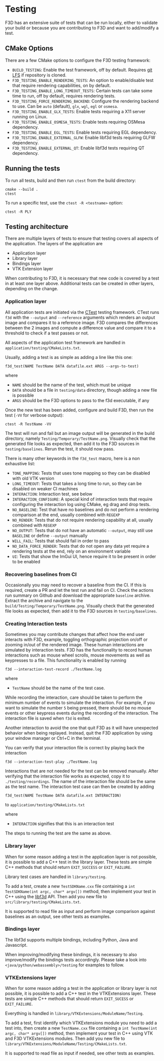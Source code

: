 # Testing

F3D has an extensive suite of tests that can be run locally, either to validate your build or because you are contributing to F3D and want to add/modify a test.

## CMake Options

There are a few CMake options to configure the F3D testing framework:

- `BUILD_TESTING`: Enable the test framework, off by default. Requires [git LFS](https://git-lfs.com/) if repository is cloned.
- `F3D_TESTING_ENABLE_RENDERING_TESTS`: An option to enable/disable test that require rendering capabilities, on by default.
- `F3D_TESTING_ENABLE_LONG_TIMEOUT_TESTS`: Certain tests can take some time to run, off by default, requires rendering tests.
- `F3D_TESTING_FORCE_RENDERING_BACKEND`: Configure the rendering backend to use. Can be `auto` (default), `glx`, `wgl`, `egl` or `osmesa`.
- `F3D_TESTING_ENABLE_GLX_TESTS`: Enable tests requiring a X11 server running on Linux.
- `F3D_TESTING_ENABLE_OSMESA_TESTS`: Enable tests requiring OSMesa dependency.
- `F3D_TESTING_ENABLE_EGL_TESTS`: Enable tests requiring EGL dependency.
- `F3D_TESTING_ENABLE_EXTERNAL_GLFW`: Enable libf3d tests requiring GLFW dependency.
- `F3D_TESTING_ENABLE_EXTERNAL_QT`: Enable libf3d tests requiring QT dependency.

## Running the tests

To run all tests, build and then run `ctest` from the build directory:

```
cmake --build .
ctest
```

To run a specific test, use the `ctest -R <testname>` option:

```
ctest -R PLY
```

## Testing architecture

There are multiple layers of tests to ensure that testing covers all aspects of the application. The layers of the application are

- Application layer
- Library layer
- Bindings layer
- VTK Extension layer

When contributing to F3D, it is necessary that new code is covered by a test in at least one layer above. Additional tests can be created in other layers, depending on the change.

### Application layer

All application tests are initiated via the [CTest](https://cmake.org/cmake/help/book/mastering-cmake/chapter/Testing%20With%20CMake%20and%20CTest.html) testing framework.
CTest runs `f3d` with the `--output` and `--reference` arguments which renders an output image and compares it to a reference image. F3D compares the differences between the 2 images and compute a difference value and compare it to a threshold to check if a test passes or not.

All aspects of the application test framework are handled in `application/testing/CMakeLists.txt`.

Usually, adding a test is as simple as adding a line like this one:

```
f3d_test(NAME TestName DATA datafile.ext ARGS --args-to-test)
```

where

- `NAME` should be the name of the test, which must be unique
- `DATA` should be a file in `testing/data` directory, though adding a new file is possible
- `ARGS` should be the F3D options to pass to the f3d executable, if any

Once the new test has been added, configure and build F3D, then run the test (`-VV` for verbose output):

```
ctest -R TestName -VV
```

The test will run and fail but an image output will be generated in the build directory, namely `Testing/Temporary/TestName.png`.
Visually check that the generated file looks as expected, then add it to the F3D sources in `testing/baselines`.
Rerun the test, it should now pass.

There is many other keywords in the `f3d_test` macro, here is a non exhaustive list:

- `TONE_MAPPING`: Tests that uses tone mapping so they can be disabled with old VTK version
- `LONG_TIMEOUT`: Tests that takes a long time to run, so they can be disabled on weaker CI machines
- `INTERACTION`: Interaction test, see below
- `INTERACTION_CONFIGURE`: A special kind of interaction tests that require configuring the interaction log using CMake, eg drag and drop tests.
- `NO_BASELINE`: Test that have no baselines and do not perform a rendering comparison at the end, usually combined with `REGEXP`
- `NO_RENDER`: Tests that do not require rendering capability at all, usually combined with `REGEXP`
- `NO_OUTPUT`: Tests that do not have an automatic `--output`, may still use `BASELINE` or define `--output` manually
- `WILL_FAIL`: Tests that should fail in order to pass
- `NO_DATA_FORCE_RENDER`: Tests that do not open any data yet require a rendering tests at the end, rely on an environment variable
- `UI`: Tests that show the ImGui UI, hence require it to be present in order to be enabled

### Recovering baselines from CI

Occasionally you may need to recover a baseline from the CI. If this is required, create a PR and let the test run and fail on CI. Check the actions run summary on Github and download the appropriate `baseline` archive. Extract the archive and navigate to the `build/Testing/Temporary/TestName.png`. Visually check that the generated file looks as expected, then add it to the F3D sources in `testing/baselines`.

### Creating Interaction tests

Sometimes you may contribute changes that affect how the end user interacts with F3D, example, toggling orthographic projection on/off or zooming in/out of the rendered image. These human interactions are simulated by interaction tests. F3D has the functionality to record human interactions such as mouse wheel scrolls, mouse movements as well as keypresses to a file. This functionality is enabled by running

```
f3d --interaction-test-record ./TestName.log
```

where

- `TestName` should be the name of the test case.

While recording the interaction, care should be taken to perform the minimum number of events to simulate the interaction. For example, if you want to simulate the number `5` being pressed, there should be no mouse events or other keypress events during the recording of the interaction. The interaction file is saved when `f3d` is exited.

Another interaction to avoid the one that quit F3D as it will have unexpected behavior when being replayed. Instead, quit the F3D application by using your window manager or Ctrl+C in the terminal.

You can verify that your interaction file is correct by playing back the interaction

```
f3d --interaction-test-play ./TestName.log
```

Interactions that are not needed for the test can be removed manually. After verifying that the interaction file works as expected, copy it to `./testing/recordings`. The name of the interaction file should be the same as the test name. The interaction test case can then be created by adding

```
f3d_test(NAME TestName DATA datafile.ext INTERACTION)
```

to `application/testing/CMakeLists.txt`

where

- `INTERACTION` signifies that this is an interaction test

The steps to running the test are the same as above.

### Library layer

When for some reason adding a test in the application layer is not possible, it is possible
to add a C++ test in the library layer. These tests are simple C++ methods that should return
`EXIT_SUCCESS` or `EXIT_FAILURE`.

Library test cases are handled in `library/testing`.

To add a test, create a new `TestSDKName.cxx` file containing a `int TestSDKName(int argc, char* argv[])` method,
then implement your test in C++ using the [libf3d](/docs/next/libf3d/OVERVIEW) API.
Then add you new file to `src/library/testing/CMakeLists.txt`.

It is supported to read file as input and perform image comparison against baselines as an output, see other tests as examples.

### Bindings layer

The libf3d supports multiple bindings, including Python, Java and Javascript.

When improving/modifying these bindings, it is necessary to also improve/modify the bindings tests accordingly.
Please take a look into `<java/python/webassembly>/testing` for examples to follow.

### VTKExtensions layer

When for some reason adding a test in the application or library layer is not possible, it is possible
to add a C++ test in the VTKExtensions layer. These tests are simple C++ methods that should return
`EXIT_SUCESS` or `EXIT_FAILURE`.

Everything is handled in `library/VTKExtensions/ModuleName/Testing`.

To add a test, first identify which VTKExtensions module you need to add a test into,
then create a new `TestName.cxx` file containing a `int TestName(int argc, char* argv[])` method,
then implement your test in C++ using VTK and F3D VTKExtensions modules.
Then add you new file to `library/VTKExtensions/ModuleName/Testing/CMakeLists.txt`.

It is supported to read file as input if needed, see other tests as examples.
